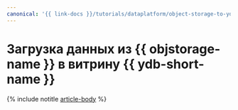 ```yaml
---
canonical: '{{ link-docs }}/tutorials/dataplatform/object-storage-to-ydb'
---
```


# Загрузка данных из {{ objstorage-name }} в витрину {{ ydb-short-name }}

{% include notitle [article-body](../../_tutorials/dataplatform/object-storage-to-ydb.md) %}
